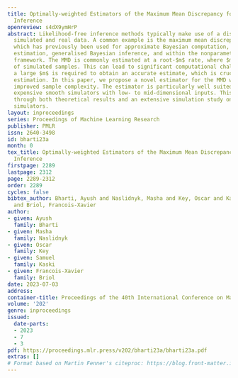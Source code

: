 ```yaml
---
title: Optimally-weighted Estimators of the Maximum Mean Discrepancy for Likelihood-Free
  Inference
openreview: s4dX9ymHrP
abstract: Likelihood-free inference methods typically make use of a distance between
  simulated and real data. A common example is the maximum mean discrepancy (MMD),
  which has previously been used for approximate Bayesian computation, minimum distance
  estimation, generalised Bayesian inference, and within the nonparametric learning
  framework. The MMD is commonly estimated at a root-$m$ rate, where $m$ is the number
  of simulated samples. This can lead to significant computational challenges since
  a large $m$ is required to obtain an accurate estimate, which is crucial for parameter
  estimation. In this paper, we propose a novel estimator for the MMD with significantly
  improved sample complexity. The estimator is particularly well suited for computationally
  expensive smooth simulators with low- to mid-dimensional inputs. This claim is supported
  through both theoretical results and an extensive simulation study on benchmark
  simulators.
layout: inproceedings
series: Proceedings of Machine Learning Research
publisher: PMLR
issn: 2640-3498
id: bharti23a
month: 0
tex_title: Optimally-weighted Estimators of the Maximum Mean Discrepancy for Likelihood-Free
  Inference
firstpage: 2289
lastpage: 2312
page: 2289-2312
order: 2289
cycles: false
bibtex_author: Bharti, Ayush and Naslidnyk, Masha and Key, Oscar and Kaski, Samuel
  and Briol, Francois-Xavier
author:
- given: Ayush
  family: Bharti
- given: Masha
  family: Naslidnyk
- given: Oscar
  family: Key
- given: Samuel
  family: Kaski
- given: Francois-Xavier
  family: Briol
date: 2023-07-03
address: 
container-title: Proceedings of the 40th International Conference on Machine Learning
volume: '202'
genre: inproceedings
issued:
  date-parts:
  - 2023
  - 7
  - 3
pdf: https://proceedings.mlr.press/v202/bharti23a/bharti23a.pdf
extras: []
# Format based on Martin Fenner's citeproc: https://blog.front-matter.io/posts/citeproc-yaml-for-bibliographies/
---
```

